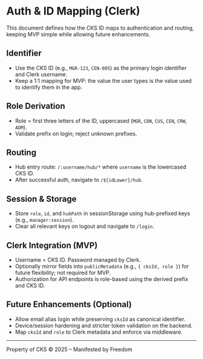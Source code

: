 # Auth & ID Mapping (Clerk)

This document defines how the CKS ID maps to authentication and routing, keeping MVP simple while allowing future enhancements.

## Identifier

- Use the CKS ID (e.g., `MGR-123`, `CEN-005`) as the primary login identifier and Clerk username.
- Keep a 1:1 mapping for MVP: the value the user types is the value used to identify them in the app.

## Role Derivation

- Role = first three letters of the ID, uppercased (`MGR`, `CON`, `CUS`, `CEN`, `CRW`, `ADM`).
- Validate prefix on login; reject unknown prefixes.

## Routing

- Hub entry route: `/:username/hub/*` where `username` is the lowercased CKS ID.
- After successful auth, navigate to `/${idLower}/hub`.

## Session & Storage

- Store `role`, `id`, and `hubPath` in sessionStorage using hub-prefixed keys (e.g., `manager:session`).
- Clear all relevant keys on logout and navigate to `/login`.

## Clerk Integration (MVP)

- Username = CKS ID. Password managed by Clerk.
- Optionally mirror fields into `publicMetadata` (e.g., `{ cksId, role }`) for future flexibility; not required for MVP.
- Authorization for API endpoints is role-based using the derived prefix and CKS ID.

## Future Enhancements (Optional)

- Allow email alias login while preserving `cksId` as canonical identifier.
- Device/session hardening and stricter token validation on the backend.
- Map `cksId` and `role` to Clerk metadata and enforce via middleware.

---

Property of CKS © 2025 – Manifested by Freedom

